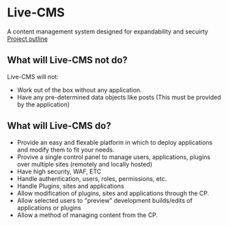 # Live-CMS
A content management system designed for expandability and secuirty
[Project outline](https://www.evernote.com/shard/s660/sh/06b98f55-53f3-42e6-8e92-a41440adb872/05c19ce97a14d7bdae68e915279212fc)
## What will Live-CMS not do?
Live-CMS will not:
* Work out of the box without any application.
* Have any pre-determined data objects like posts (This must be provided by the application)

## What will Live-CMS do?
* Provide an easy and flexable platform in which to deploy applications and modify them to fit your needs.
* Provive a single control panel to manage users, applications, plugins over multiple sites (remotely and locally hosted)
* Have high security, WAF, ETC
* Handle authentication, users, roles, permissions, etc.
* Handle Plugins, sites and applications
* Allow modification of plugins, sites and applications through the CP.
* Allow selected users to "preview" development builds/edits of applications or plugins
* Allow a method of managing content from the CP.
